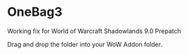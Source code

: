 # OneBag3
Working fix for World of Warcraft Shadowlands 9.0 Prepatch


Drag and drop the folder into your WoW Addon folder.
